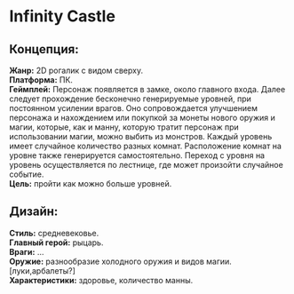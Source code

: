 # **Infinity Castle**

## **Концепция:**

   **Жанр:** 2D рогалик с видом сверху.  
   **Платформа:** ПК.   
   **Геймплей:** Персонаж появляется в замке, около главного входа. Далее следует прохождение бесконечно генерируемые уровней, при постоянном усилении врагов. Оно сопровождается улучшением персонажа и нахождением или покупкой за монеты нового оружия и магии, которые, как и манну, которую тратит персонаж при использовании магии, можно выбить из монстров. Каждый уровень имеет случайное количество разных комнат. Расположение комнат на уровне также генерируется самостоятельно. Переход с уровня на уровень осуществляется по лестнице, где может произойти случайное событие.   
   **Цель:** пройти как можно больше уровней. 

## **Дизайн:**

   **Стиль:** средневековье.   
   **Главный герой:** рыцарь.   
   **Враги:** …  
   **Оружие:** разнообразие холодного оружия и видов магии. \[луки,арбалеты?\]  
   **Характеристики:** здоровье, количество манны. 
